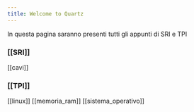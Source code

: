 ```yaml
---
title: Welcome to Quartz
---
```

In questa pagina saranno presenti tutti gli appunti di SRI e TPI


### [[SRI]]

[[cavi]]


### [[TPI]]

[[linux]]
[[memoria_ram]]
[[sistema_operativo]]

